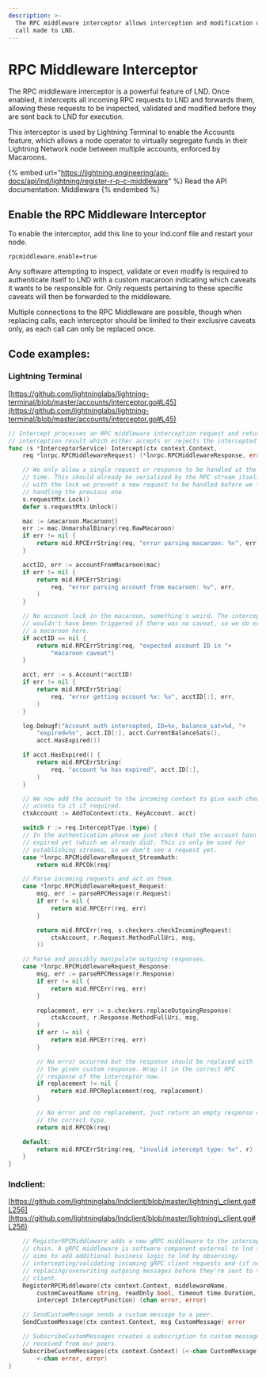 ```yaml
---
description: >-
  The RPC middleware interceptor allows interception and modification of any RPC
  call made to LND.
---
```


# RPC Middleware Interceptor

The RPC middleware interceptor is a powerful feature of LND. Once enabled, it intercepts all incoming RPC requests to LND and forwards them, allowing these requests to be inspected, validated and modified before they are sent back to LND for execution.

This interceptor is used by Lightning Terminal to enable the Accounts feature, which allows a node operator to virtually segregate funds in their Lightning Network node between multiple accounts, enforced by Macaroons.

{% embed url="https://lightning.engineering/api-docs/api/lnd/lightning/register-r-p-c-middleware" %}
Read the API documentation: Middleware
{% endembed %}

## Enable the RPC Middleware Interceptor <a href="#docs-internal-guid-d79ffd2d-7fff-6190-94eb-52e66e386fae" id="docs-internal-guid-d79ffd2d-7fff-6190-94eb-52e66e386fae"></a>

To enable the interceptor, add this line to your lnd.conf file and restart your node.

`rpcmiddleware.enable=true`

Any software attempting to inspect, validate or even modify is required to authenticate itself to LND with a custom macaroon indicating which caveats it wants to be responsible for. Only requests pertaining to these specific caveats will then be forwarded to the middleware.

Multiple connections to the RPC Middleware are possible, though when replacing calls, each interceptor should be limited to their exclusive caveats only, as each call can only be replaced once.

## Code examples:

### Lightning Terminal

[https://github.com/lightninglabs/lightning-terminal/blob/master/accounts/interceptor.go#L45](https://github.com/lightninglabs/lightning-terminal/blob/master/accounts/interceptor.go#L45)

```go
// Intercept processes an RPC middleware interception request and returns the
// interception result which either accepts or rejects the intercepted message.
func (s *InterceptorService) Intercept(ctx context.Context,
	req *lnrpc.RPCMiddlewareRequest) (*lnrpc.RPCMiddlewareResponse, error) {

	// We only allow a single request or response to be handled at the same
	// time. This should already be serialized by the RPC stream itself, but
	// with the lock we prevent a new request to be handled before we finish
	// handling the previous one.
	s.requestMtx.Lock()
	defer s.requestMtx.Unlock()

	mac := &macaroon.Macaroon{}
	err := mac.UnmarshalBinary(req.RawMacaroon)
	if err != nil {
		return mid.RPCErrString(req, "error parsing macaroon: %v", err)
	}

	acctID, err := accountFromMacaroon(mac)
	if err != nil {
		return mid.RPCErrString(
			req, "error parsing account from macaroon: %v", err,
		)
	}

	// No account lock in the macaroon, something's weird. The interceptor
	// wouldn't have been triggered if there was no caveat, so we do expect
	// a macaroon here.
	if acctID == nil {
		return mid.RPCErrString(req, "expected account ID in "+
			"macaroon caveat")
	}

	acct, err := s.Account(*acctID)
	if err != nil {
		return mid.RPCErrString(
			req, "error getting account %x: %v", acctID[:], err,
		)
	}

	log.Debugf("Account auth intercepted, ID=%x, balance_sat=%d, "+
		"expired=%v", acct.ID[:], acct.CurrentBalanceSats(),
		acct.HasExpired())

	if acct.HasExpired() {
		return mid.RPCErrString(
			req, "account %x has expired", acct.ID[:],
		)
	}

	// We now add the account to the incoming context to give each checker
	// access to it if required.
	ctxAccount := AddToContext(ctx, KeyAccount, acct)

	switch r := req.InterceptType.(type) {
	// In the authentication phase we just check that the account hasn't
	// expired yet (which we already did). This is only be used for
	// establishing streams, so we don't see a request yet.
	case *lnrpc.RPCMiddlewareRequest_StreamAuth:
		return mid.RPCOk(req)

	// Parse incoming requests and act on them.
	case *lnrpc.RPCMiddlewareRequest_Request:
		msg, err := parseRPCMessage(r.Request)
		if err != nil {
			return mid.RPCErr(req, err)
		}

		return mid.RPCErr(req, s.checkers.checkIncomingRequest(
			ctxAccount, r.Request.MethodFullUri, msg,
		))

	// Parse and possibly manipulate outgoing responses.
	case *lnrpc.RPCMiddlewareRequest_Response:
		msg, err := parseRPCMessage(r.Response)
		if err != nil {
			return mid.RPCErr(req, err)
		}

		replacement, err := s.checkers.replaceOutgoingResponse(
			ctxAccount, r.Response.MethodFullUri, msg,
		)
		if err != nil {
			return mid.RPCErr(req, err)
		}

		// No error occurred but the response should be replaced with
		// the given custom response. Wrap it in the correct RPC
		// response of the interceptor now.
		if replacement != nil {
			return mid.RPCReplacement(req, replacement)
		}

		// No error and no replacement, just return an empty response of
		// the correct type.
		return mid.RPCOk(req)

	default:
		return mid.RPCErrString(req, "invalid intercept type: %v", r)
	}
}
```

### lndclient:

[https://github.com/lightninglabs/lndclient/blob/master/lightning\_client.go#L256](https://github.com/lightninglabs/lndclient/blob/master/lightning\_client.go#L256)

```go
	// RegisterRPCMiddleware adds a new gRPC middleware to the interceptor
	// chain. A gRPC middleware is software component external to lnd that
	// aims to add additional business logic to lnd by observing/
	// intercepting/validating incoming gRPC client requests and (if needed)
	// replacing/overwriting outgoing messages before they're sent to the
	// client.
	RegisterRPCMiddleware(ctx context.Context, middlewareName,
		customCaveatName string, readOnly bool, timeout time.Duration,
		intercept InterceptFunction) (chan error, error)

	// SendCustomMessage sends a custom message to a peer.
	SendCustomMessage(ctx context.Context, msg CustomMessage) error

	// SubscribeCustomMessages creates a subscription to custom messages
	// received from our peers.
	SubscribeCustomMessages(ctx context.Context) (<-chan CustomMessage,
		<-chan error, error)
}
```
